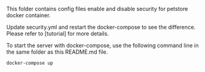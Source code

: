 This folder contains config files enable and disable security for petstore docker container. 

Update security.yml and restart the docker-compose to see the difference. Please refer to
[tutorial] for more details. 

To start the server with docker-compose, use the following command line in the same folder
as this README.md file.

```
docker-compose up
```

